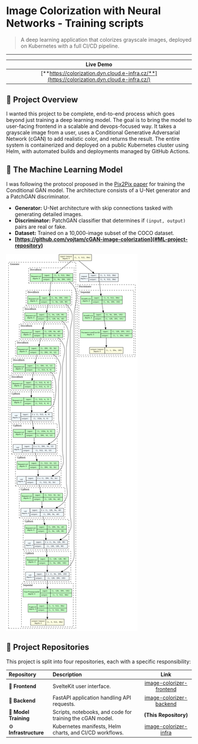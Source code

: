 
# Image Colorization with Neural Networks - Training scripts

> A deep learning application that colorizes grayscale images, deployed on Kubernetes with a full CI/CD pipeline.

---

| **Live Demo** |
| :---:|
| [**https://colorization.dyn.cloud.e-infra.cz/**](https://colorization.dyn.cloud.e-infra.cz/) |



## 🌟 Project Overview
I wanted this project to be complete, end-to-end process which goes beyond just training a deep learning model. The goal is to bring the model to user-facing frontend in a scalable and devops-focused way. It takes a grayscale image from a user, uses a Conditional Generative Adversarial Network (cGAN) to add realistic color, and returns the result. The entire system is containerized and deployed on a public Kubernetes cluster using Helm, with automated builds and deployments managed by GitHub Actions.


## 🧠 The Machine Learning Model

I was following the protocol proposed in the [Pix2Pix paper](https://arxiv.org/abs/1611.07004) for training the Conditional GAN model. The architecture consists of a U-Net generator and a PatchGAN discriminator.

- **Generator:** U-Net architecture with skip connections tasked with generating detailed images.
- **Discriminator:** PatchGAN classifier that determines if `(input, output)` pairs are real or fake.
- **Dataset:** Trained on a 10,000-image subset of the COCO dataset.
- **[https://github.com/vojtam/cGAN-image-colorization](#ML-project-repository)**

![Conditional GAN Architecture](final_model_architecture.png)

## 📂 Project Repositories
This project is split into four repositories, each with a specific responsibility:

| Repository | Description | Link |
| :--- | :--- | :---: |
| 🎨 **Frontend** | SvelteKit user interface. | [image-colorizer-frontend](https://github.com/vojtam/colorization-frontend) |
| 🚀 **Backend** | FastAPI application handling API requests. | [image-colorizer-backend](https://github.com/vojtam/colorization-backend) |
| 🧠 **Model Training**| Scripts, notebooks, and code for training the cGAN model. | **(This Repository)** |
| ⚙️ **Infrastructure**| Kubernetes manifests, Helm charts, and CI/CD workflows. | [image-colorizer-infra](https://github.com/vojtam/colorization-helm-manifests) |
